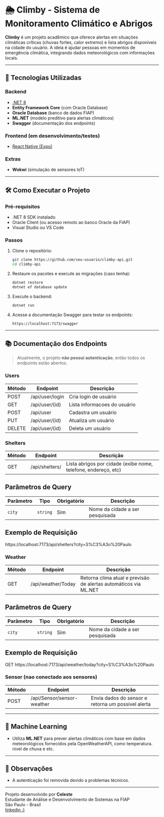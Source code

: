 
# 🌦️ Climby - Sistema de Monitoramento Climático e Abrigos

**Climby** é um projeto acadêmico que oferece alertas em situações climáticas críticas (chuvas fortes, calor extremo) e lista abrigos disponíveis na cidade do usuário. A ideia é ajudar pessoas em momentos de emergência climática, integrando dados meteorológicos com informações locais.

---

## 🚀 Tecnologias Utilizadas

### Backend
- [.NET 8](https://dotnet.microsoft.com/)
- **Entity Framework Core** (com Oracle Database)
- **Oracle Database** (banco de dados FIAP)
- **ML.NET** (modelo preditivo para alertas climáticos)
- **Swagger** (documentação dos endpoints)

### Frontend (em desenvolvimento/testes)
- [React Native (Expo)](https://expo.dev/)

### Extras
- **Wokwi** (simulação de sensores IoT)

---

## 🛠️ Como Executar o Projeto

### Pré-requisitos
- .NET 8 SDK instalado
- Oracle Client (ou acesso remoto ao banco Oracle da FIAP)
- Visual Studio ou VS Code

### Passos

1. Clone o repositório:
   ```bash
   git clone https://github.com/seu-usuario/climby-api.git
   cd climby-api
   ```

2. Restaure os pacotes e execute as migrações (caso tenha):
   ```bash
   dotnet restore
   dotnet ef database update
   ```

3. Execute o backend:
   ```bash
   dotnet run
   ```

4. Acesse a documentação Swagger para testar os endpoints:
   ```
   https://localhost:7173/swagger
   ```

---

## 📚 Documentação dos Endpoints

> Atualmente, o projeto **não possui autenticação**, então todos os endpoints estão abertos.

### Users

| Método | Endpoint        | Descrição                |
|--------|-----------------|--------------------------|
| POST    | /api/user/login      | Cria login de usuário |
| GET    | /api/user/{id}      | Lista informacoes do usuário |
| POST   | /api/user     | Cadastra um usuário     |
| PUT    | /api/user/{id} | Atualiza um usuário      |
| DELETE | /api/user/{id} | Deleta um usuário        |

### Shelters

| Método | Endpoint                    | Descrição                                                  |
|--------|-----------------------------|------------------------------------------------------------|
| GET    | /api/shelters/  | Lista abrigos por cidade (exibe nome, telefone, endereço, etc) |

##  Parâmetros de Query

| Parâmetro | Tipo     | Obrigatório | Descrição                        |
|-----------|----------|-------------|----------------------------------|
| `city`    | `string` | Sim         | Nome da cidade a ser pesquisada |

## Exemplo de Requisição

https://localhost:7173/api/shelters?city=S%C3%A3o%20Paulo

### Weather

| Método | Endpoint              | Descrição                                                       |
|--------|-----------------------|-----------------------------------------------------------------|
| GET    | /api/weather/Today   | Retorna clima atual e previsão de alertas automáticos via ML.NET |

##  Parâmetros de Query

| Parâmetro | Tipo     | Obrigatório | Descrição                        |
|-----------|----------|-------------|----------------------------------|
| `city`    | `string` | Sim         | Nome da cidade a ser pesquisada |

## Exemplo de Requisição

GET https://localhost:7173/api/weather/today?city=S%C3%A3o%20Paulo

### Sensor (nao conectado aos sensores)

| Método | Endpoint              | Descrição                                                       |
|--------|-----------------------|-----------------------------------------------------------------|
| POST    | /api/Sensor/sensor-weather  | Envia dados do sensor e retorna um possivel alerta|

---

## 🤖 Machine Learning

- Utiliza **ML.NET** para prever alertas climáticos com base em dados meteorológicos fornecidos pela OpenWeatherAPI, como temperatura. nivel de chuva e etc.

---

## 📌 Observações

- A autenticação foi removida devido a problemas técnicos.

---

Projeto desenvolvido por **Celeste**  
Estudante de Análise e Desenvolvimento de Sistemas na FIAP  
São Paulo - Brasil  
[linkedin :)](https://linkedin.com/in/celestetanaka)
